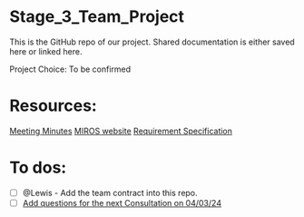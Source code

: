# Stage_3_Team_Project 
This is the GitHub repo of our project.
Shared documentation is either saved here or linked here.


Project Choice: To be confirmed


# Resources:
[Meeting Minutes](https://docs.google.com/document/d/1T1ovChuFnpbQUvdSl6S3yWmoKYXqJVxnD0VXYR-l0wY/edit)
[MIROS website](https://www.miros.gov.my/xs/index.php)
[Requirement Specification](https://sheffieldhallam-my.sharepoint.com/:w:/g/personal/cmsmo_hallam_shu_ac_uk/EVra_gN0RhNNlT7vqod9UWMBtrzN5D6-QrwQDMS1nChaCQ?e=LZgXtA)

# To dos:
- [ ] @Lewis - Add the team contract into this repo.
- [ ] [Add questions for the next Consultation on 04/03/24](https://docs.google.com/document/d/1NakwqqVfq1ckUN6AoTm0QLM07kNtyPI_n8Yf4PbP7xU/edit?usp=sharing) 
